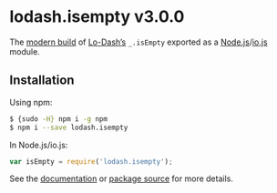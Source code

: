 # lodash.isempty v3.0.0

The [modern build](https://github.com/lodash/lodash/wiki/Build-Differences) of [Lo-Dash’s](https://lodash.com/) `_.isEmpty` exported as a [Node.js](http://nodejs.org/)/[io.js](https://iojs.org/) module.

## Installation

Using npm:

```bash
$ {sudo -H} npm i -g npm
$ npm i --save lodash.isempty
```

In Node.js/io.js:

```js
var isEmpty = require('lodash.isempty');
```

See the [documentation](https://lodash.com/docs#isEmpty) or [package source](https://github.com/lodash/lodash/blob/3.0.0-npm-packages/lodash.isempty) for more details.
